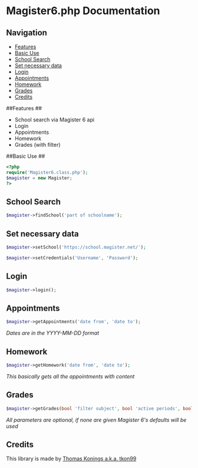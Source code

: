 # Magister6.php Documentation

## Navigation ##
- [Features](#features)
- [Basic Use](#basic-use)
- [School Search](#school-search)
- [Set necessary data](#set-necessary-data)
- [Login](#login)
- [Appointments](#appointments)
- [Homework](#homework)
- [Grades](#grades)
- [Credits](#credits)

##Features ##

- School search via Magister 6 api
- Login
- Appointments
- Homework
- Grades (with filter)

##Basic Use ##

```PHP
<?php
require('Magister6.class.php');
$magister = new Magister;
?>
```

## School Search ##
```PHP
$magister->findSchool('part of schoolname');
```

## Set necessary data  ##
```PHP
$magister->setSchool('https://school.magister.net/');

$magister->setCredentials('Username', 'Password');
```

## Login ##
```PHP
$magister->login();
```

## Appointments ##
```PHP
$magister->getAppointments('date from', 'date to');
```
*Dates are in the YYYY-MM-DD format*

## Homework ##
```PHP
$magister->getHomework('date from', 'date to');
```
*This basically gets all the appointments with content*

## Grades ##
```PHP
$magister->getGrades(bool 'filter subject', bool 'active periods', bool 'calculation only', bool 'PTA only');
```
*All parameters are optional, if none are given Magister 6's defaults will be used*

## Credits ##
This library is made by [Thomas Konings a.k.a. tkon99](http://tkon99.me)